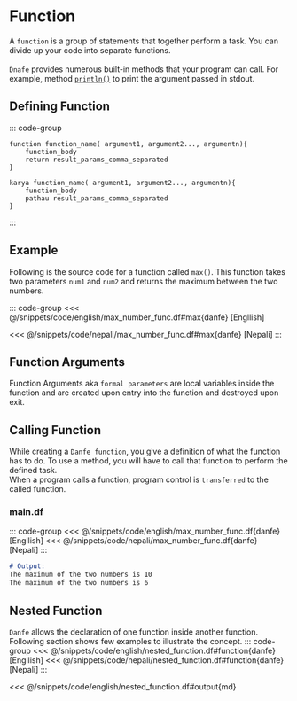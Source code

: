 # Function
A `function` is a group of statements that together perform a task. You can divide up your code into separate functions.
<br>
<br>
`Dnafe` provides numerous built-in methods that your program can call. For example, method [`println()`](/built-in-functions) to print the argument passed in stdout.

## Defining Function
::: code-group

``` danfe [English]
function function_name( argument1, argument2..., argumentn){
    function_body
    return result_params_comma_separated
}
```

``` danfe [Nepali]
karya function_name( argument1, argument2..., argumentn){
    function_body
    pathau result_params_comma_separated
}
```
:::

## Example
Following is the source code for a function called `max()`. This function takes two parameters `num1` and `num2` and returns the maximum between the two numbers.

::: code-group
<<< @/snippets/code/english/max_number_func.df#max{danfe} [Engllish]

<<< @/snippets/code/nepali/max_number_func.df#max{danfe} [Nepali]
:::

## Function Arguments
Function Arguments aka `formal parameters` are local variables inside the function and are created upon entry into the function and destroyed upon exit.

## Calling Function
While creating a `Danfe function`, you give a definition of what the function has to do. To use a method, you will have to call that function to perform the defined task. <br>
When a program calls a function, program control is `transferred` to the called function.
### main.df
::: code-group
<<< @/snippets/code/english/max_number_func.df{danfe} [Engllish]
<<< @/snippets/code/nepali/max_number_func.df{danfe} [Nepali]
:::
``` md
# Output:
The maximum of the two numbers is 10
The maximum of the two numbers is 6
```

## Nested Function
`Danfe` allows the declaration of one function inside another function. Following section shows few examples to illustrate the concept.
::: code-group
<<< @/snippets/code/english/nested_function.df#function{danfe} [Engllish]
<<< @/snippets/code/nepali/nested_function.df#function{danfe} [Nepali]
:::

<<< @/snippets/code/english/nested_function.df#output{md}